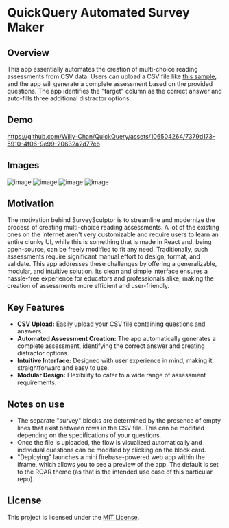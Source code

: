 # QuickQuery Automated Survey Maker

## Overview
This app essentially automates the creation of multi-choice reading assessments from CSV data. Users can upload a CSV file like [this sample](https://github.com/Willy-Chan/QuickQuery/tree/main/src/assets), and the app will generate a complete assessment based on the provided questions. The app identifies the "target" column as the correct answer and auto-fills three additional distractor options.

## Demo
https://github.com/Willy-Chan/QuickQuery/assets/106504264/7379d173-5910-4f06-9e99-20632a2d77eb


## Images
![image](https://github.com/Willy-Chan/QuickQuery/assets/106504264/e13ba930-3618-4ddb-b6a1-d17dccd967c1)
![image](https://github.com/Willy-Chan/QuickQuery/assets/106504264/e13b5abb-ebc5-4f74-bbb3-0f32e33d33f6)
![image](https://github.com/Willy-Chan/QuickQuery/assets/106504264/eb3d7765-61d1-49d6-a89b-06cd096bcaed)
![image](https://github.com/Willy-Chan/QuickQuery/assets/106504264/994335dc-4d30-4b86-a383-0fdd41f06760)


## Motivation
The motivation behind SurveySculptor is to streamline and modernize the process of creating multi-choice reading assessments. A lot of the existing ones on the internet aren't very customizable and require users to learn an entire clunky UI, while this is something that is made in React and, being open-source, can be freely modified to fit any need. Traditionally, such assessments require significant manual effort to design, format, and validate. This app addresses these challenges by offering a generalizable, modular, and intuitive solution. Its clean and simple interface ensures a hassle-free experience for educators and professionals alike, making the creation of assessments more efficient and user-friendly.

## Key Features
- **CSV Upload:** Easily upload your CSV file containing questions and answers.
- **Automated Assessment Creation:** The app automatically generates a complete assessment, identifying the correct answer and creating distractor options.
- **Intuitive Interface:** Designed with user experience in mind, making it straightforward and easy to use.
- **Modular Design:** Flexibility to cater to a wide range of assessment requirements.

## Notes on use
- The separate "survey" blocks are determined by the presence of empty lines that exist between rows in the CSV file. This can be modified depending on the specifications of your questions.
- Once the file is uploaded, the flow is visualized automatically and individual questions can be modified by clicking on the block card.
- "Deploying" launches a mini firebase-powered web app within the iframe, which allows you to see a preview of the app. The default is set to the ROAR theme (as that is the intended use case of this particular repo).

## License
This project is licensed under the [MIT License](LICENSE.md).

